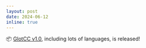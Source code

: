 ```yaml
---
layout: post
date: 2024-06-12
inline: true
---
```


📦 [GlotCC v1.0](https://huggingface.co/datasets/cis-lmu/GlotCC-V1), including lots of languages, is released!